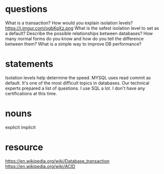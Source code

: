 
# questions
What is a transaction?
How would you explain isolation levels?
https://i.imgur.com/ogbKgXz.png
What is the safest isolation level to set as a default?
Describe the possible relationships between databases?
How many normal forms do you know and how do you tell the difference between them?
What is a simple way to improve DB performance?

# statements
Isolation levels help determine the speed.
MYSQL uses read commit as default.
It's one of the most difficult topics in databases.
Our technical experts prepared a list of questions.
I use SQL a lot.
I don't have any certifications at this time.

# nouns
explicit
implicit


# resource
https://en.wikipedia.org/wiki/Database_transaction
https://en.wikipedia.org/wiki/ACID